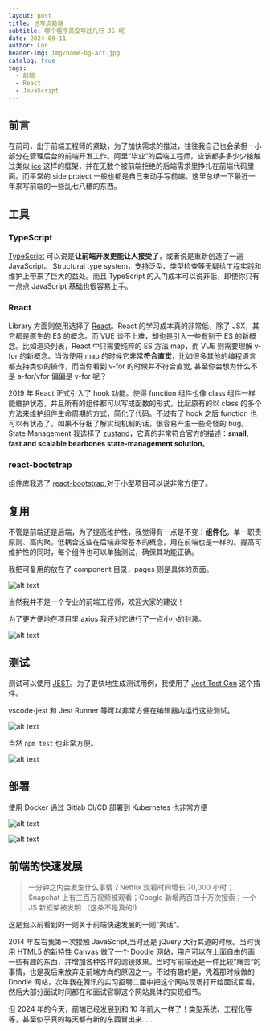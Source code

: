 ```yaml
---
layout: post
title: 也写点前端
subtitle: 哪个程序员没写过几行 JS 呢
date: 2024-09-11
author: Lnn
header-img: img/home-bg-art.jpg
catalog: true
tags:
  - 前端
  - React
  - JavaScript
---
```


## 前言

在前司，出于前端工程师的紧缺，为了加快需求的推进，往往我自己也会承担一小部分在管理后台的前端开发工作。阿里“毕业”的后端工程师，应该都多多少少接触过类似 [ice](https://v3.ice.work) 这样的框架，并在无数个被前端拒绝的后端需求里挣扎在前端代码里面。而平常的 side project 一般也都是自己来动手写前端。这里总结一下最近一年来写前端的一些乱七八糟的东西。

## 工具

### TypeScript

[TypeScript](https://www.typescriptlang.org) 可以说是**让前端开发更能让人接受了**，或者说是重新创造了一遍 JavaScript。 Structural type system，支持泛型、类型检查等无疑给工程实践和维护上带来了巨大的益处。而且 TypeScript 的入门成本可以说非低，即使你只有一点点 JavaScript 基础也很容易上手。

### React

Library 方面则使用选择了 [React](https://react.dev)。React 的学习成本真的非常低，除了 JSX，其它都是原生的 ES 的概念。而 VUE 谈不上难，却也是引入一些有别于 ES 的新概念。比如渲染列表，React 中只需要纯粹的 ES 方法 map，而 VUE 则需要理解 v-for 的新概念。当你使用 map 的时候它非常**符合直觉**，比如很多其他的编程语言都支持类似的操作，而当你看到 v-for 的时候并不符合直觉, 甚至你会想为什么不是 a-for/vfor 偏偏是 v-for 呢？

2019 年 React 正式引入了 hook 功能。使得 function 组件也像 class 组件一样能维护状态，并且所有的组件都可以写成函数的形式，比起原有的以 class 的多个方法来维护组件生命周期的方式，简化了代码。不过有了 hook 之后 function 也可以有状态了，如果不仔细了解实现机制的话，很容易产生一些奇怪的 bug。State Management 我选择了 [zustand](https://github.com/pmndrs/zustand)，它真的非常符合官方的描述：**small, fast and scalable bearbones state-management solution**。

### react-bootstrap

组件库我选了 [react-bootstrap](https://react-bootstrap.github.io/),对于小型项目可以说非常方便了。

## 复用

不管是前端还是后端，为了提高维护性，我觉得有一点是不变：**组件化**。单一职责原则、高内聚，低耦合这些在后端非常基本的概念，用在前端也是一样的。提高可维护性的同时，每个组件也可以单独测试，确保其功能正确。

我把可复用的放在了 component 目录，pages 则是具体的页面。

![alt text](https://linnaname.github.io/img/blog/tech/fontend/image_01.png)

当然我并不是一个专业的前端工程师，欢迎大家的建议！

为了更方便地在项目里 axios 我还对它进行了一点小小的封装。

![alt text](https://linnaname.github.io/img/blog/tech/fontend/image_05.png)

## 测试

测试可以使用 [JEST](https://jestjs.io)。为了更快地生成测试用例，我使用了 [Jest Test Gen](https://marketplace.visualstudio.com/items?itemName=com-egm0121.vs-jest-test-gen) 这个插件。

vscode-jest 和 Jest Runner 等可以非常方便在编辑器内运行这些测试。

![alt text](https://linnaname.github.io/img/blog/tech/fontend/image_01.png)

当然 `npm test` 也非常方便。

![alt text](https://linnaname.github.io/img/blog/tech/fontend/image.png)

## 部署

使用 Docker 通过 Gitlab CI/CD 部署到 Kubernetes 也非常方便

![alt text](https://linnaname.github.io/img/blog/tech/fontend/image_02.png)

![alt text](https://linnaname.github.io/img/blog/tech/fontend/image_03.png)

## 前端的快速发展

> 一分钟之内会发生什么事情？Netflix 观看时间增长 70,000 小时；Snapchat 上有三百万视频被观看；Google 新增两百四十万次搜索；一个 JS 新框架被发明 （这条不是真的!)

这是我以前看到的一则关于前端快速发展的一则”笑话“。

2014 年左右我第一次接触 JavaScript,当时还是 jQuery 大行其道的时候。当时我用 HTML5 的新特性 Canvas 做了一个 Doodle 网站，用户可以在上面自由的画一些有趣的东西，并增加各种各样的滤镜效果。当时写前端还是一件比较”痛苦“的事情，也是我后来放弃走前端方向的原因之一。不过有趣的是，凭着那时候做的 Doodle 网站，次年我在腾讯的实习招聘二面中把这个网站现场打开给面试官看，然后大部分面试时间都在和面试官聊这个网站具体的实现细节。

但 2024 年的今天，前端已经发展到和 10 年前大一样了！类型系统、工程化等等，甚至似乎真的每天都有新的东西冒出来......
